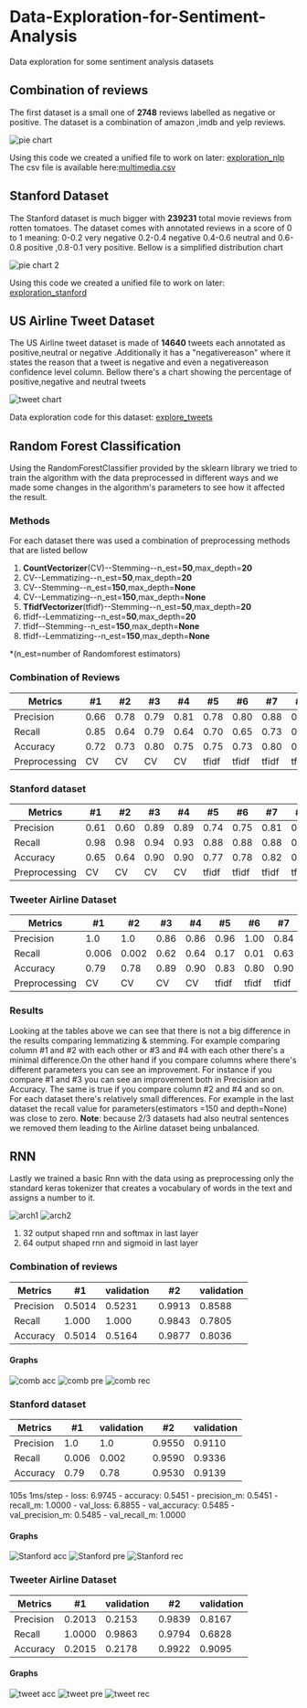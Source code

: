 # Data-Exploration-for-Sentiment-Analysis

Data exploration for some sentiment analysis datasets

## Combination of reviews

The first dataset is a small one of **2748** reviews labelled as negative or positive.
The dataset is a combination of amazon ,imdb and yelp reviews.

![pie chart](/datasets/Combination/combination_pie_chart.png "Label distribution")

Using this code we created a unified file to work on later: [exploration_nlp](https://github.com/fabianhoegger/NLP-Data-Exploration/exploration_nlp.py)
The csv file is available here:[multimedia.csv](https://github.com/fabianhoegger/NLP-Data-Exploration/tree/main/datasets/Combination)

## Stanford Dataset

The Stanford dataset is much bigger with **239231** total movie reviews from rotten tomatoes.
The dataset comes with annotated reviews in a score of 0 to 1 meaning:
0-0.2 very negative  0.2-0.4 negative 0.4-0.6 neutral and 0.6-0.8 positive ,0.8-0.1 very positive.
Bellow is a simplified distribution chart

![pie chart 2](/datasets/stanfordSentimentTreebank/standford_pie_neutral.png "Label distribution")

Using this code we created a unified file to work on later: [exploration_stanford](https://github.com/fabianhoegger/NLP-Data-Exploration/exploration_stanford.py)

## US Airline Tweet Dataset

The US Airline tweet dataset is made of **14640** tweets each annotated as positive,neutral or negative .Additionally it has a "negativereason" where it states the reason that a tweet is negative and even a negativereason confidence level column.
Bellow there's a chart showing the percentage of positive,negative and neutral tweets

![tweet chart ](/datasets/USairline/pie_chart.png "Label distribution")

Data exploration code for this dataset: [explore_tweets](https://github.com/fabianhoegger/NLP-Data-Exploration/explore_tweets.py)


## Random Forest Classification

Using the RandomForestClassifier provided by the sklearn library we tried to train the algorithm with the data preprocessed in different ways and we made some changes in the algorithm's parameters to see how it affected the result.


### Methods

For each dataset there was used a combination of preprocessing methods that are listed bellow

1. __CountVectorizer__(CV)--Stemming--n_est=**50**,max_depth=**20**
2. CV--Lemmatizing--n_est=**50**,max_depth=**20**
3. CV--Stemming--n_est=**150**,max_depth=__None__
4. CV--Lemmatizing--n_est=**150**,max_depth=__None__
5. __TfidfVectorizer__(tfidf)--Stemming--n_est=**50**,max_depth=**20**
6. tfidf--Lemmatizing--n_est=**50**,max_depth=**20**
7. tfidf--Stemming--n_est=**150**,max_depth=__None__
8. tfidf--Lemmatizing--n_est=**150**,max_depth=__None__

*(n_est=number of Randomforest estimators)
### Combination of Reviews


Metrics   | #1   | #2   | #3   | #4   | #5   | #6   | #7   | #8   |
--------- | --   | --   | --   | --   | --   | --   | --   | --   |
Precision | 0.66 | 0.78 | 0.79 | 0.81 | 0.78 | 0.80 | 0.88 | 0.80 |
Recall    | 0.85 | 0.64 | 0.79 | 0.64 | 0.70 | 0.65 | 0.73 | 0.65 |
Accuracy  | 0.72 | 0.73 | 0.80 | 0.75 | 0.75 | 0.73 | 0.80 | 0.73 |
Preprocessing| CV |CV |CV |CV | tfidf| tfidf| tfidf| tfidf|

### Stanford dataset


Metrics   | #1   | #2   | #3   | #4   | #5   | #6   | #7   | #8   |
--------- | --   | --   | --   | --   | --   | --   | --   | --   |
Precision | 0.61 | 0.60 | 0.89 | 0.89 | 0.74 | 0.75 | 0.81 | 0.80 |
Recall    | 0.98 | 0.98 | 0.94 | 0.93 | 0.88 | 0.88 | 0.88 | 0.88 |
Accuracy  | 0.65 | 0.64 | 0.90 | 0.90 | 0.77 | 0.78 | 0.82 | 0.82 |
Preprocessing| CV |CV |CV |CV | tfidf| tfidf| tfidf| tfidf|

### Tweeter Airline Dataset


Metrics   | #1   | #2   | #3   | #4   | #5   | #6   | #7   | #8   |
--------- | --   | --   | --   | --   | --   | --   | --   | --   |
Precision | 1.0  | 1.0  | 0.86 | 0.86 | 0.96 | 1.00 | 0.84 | 0.80 |
Recall    |0.006 |0.002 | 0.62 | 0.64 | 0.17 | 0.01 | 0.63 | 0.61 |
Accuracy  |0.79  |0.78  | 0.89 | 0.90 | 0.83 | 0.80 | 0.90 | 0.89 |
Preprocessing| CV |CV |CV |CV | tfidf| tfidf| tfidf| tfidf|

### Results

Looking at the tables above we can see that there is not a big difference in the results comparing lemmatizing & stemming. For example comparing column #1 and #2 with each other or #3 and #4 with each other there's a minimal difference.On the other hand if you compare columns where there's different parameters you can see an improvement. For instance if you compare #1 and #3 you can see an improvement both in Precision and Accuracy.
The same is true if you compare column #2 and #4  and so on.
For each dataset there's relatively small differences. For example in the last dataset
the recall value for parameters(estimators =150 and depth=None) was close to zero.
__Note__: because 2/3 datasets had also neutral sentences we removed them leading to
the Airline dataset being unbalanced.

## RNN

  Lastly we trained a basic Rnn with the data using as preprocessing only the
  standard keras tokenizer that creates a vocabulary of words in the text and assigns a number
  to it.

  ![arch1 ](arch1.png "Label distribution")
  ![arch2 ](arch2.png "Label distribution")

  1.  32 output shaped rnn and softmax in last layer
  2.  64 output shaped rnn and sigmoid in last layer

### Combination of reviews

  Metrics   | #1    | validation | #2   | validation |
  --------- | --    | ---------- | ---- | --------   |
  Precision | 0.5014| 0.5231     |0.9913| 0.8588     |
  Recall    | 1.000 | 1.000      |0.9843| 0.7805     |
  Accuracy  | 0.5014| 0.5164     |0.9877| 0.8036     |

#### Graphs
![comb acc ](/datasets/Combination/accuracy_rnn_combination.png "Label distribution")
![comb pre ](/datasets/Combination/precision_rnn_combination.png "Label distribution")
![comb rec ](/datasets/Combination/recall_rnn_combination.png "Label distribution")
### Stanford dataset

  Metrics   | #1   | validation | #2   | validation |
  --------- | --   | ---------- | ---- | --------   |
  Precision | 1.0  | 1.0        | 0.9550 | 0.9110   |
  Recall    |0.006 | 0.002      | 0.9590 | 0.9336   |
  Accuracy  |0.79  | 0.78       | 0.9530 | 0.9139   |
105s 1ms/step - loss: 6.9745 - accuracy: 0.5451 - precision_m: 0.5451 - recall_m: 1.0000 - val_loss: 6.8855 - val_accuracy: 0.5485 - val_precision_m: 0.5485 - val_recall_m: 1.0000

#### Graphs
![Stanford acc ](/datasets/stanfordSentimentTreebank/rnn_accuracy2.png "Label distribution")
![Stanford pre ](/datasets/stanfordSentimentTreebank/rnn_precision2.png "Label distribution")
![Stanford rec ](/datasets/stanfordSentimentTreebank/rnn_recall2.png "Label distribution")
### Tweeter Airline Dataset

  Metrics   | #1   | validation | #2   | validation |
  --------- | --   | ---------- | ---- | --------   |
  Precision |0.2013| 0.2153     |0.9839| 0.8167     |
  Recall    |1.0000|0.9863      |0.9794| 0.6828     |
  Accuracy  |0.2015|0.2178      |0.9922| 0.9095     |

#### Graphs
![tweet acc ](/datasets/USairline/rnn_acc_tweets.png "Label distribution")
![tweet pre ](/datasets/USairline/rnn_pre_tweets.png "Label distribution")
![tweet rec ](/datasets/USairline/rnn_recall_tweets.png "Label distribution")
